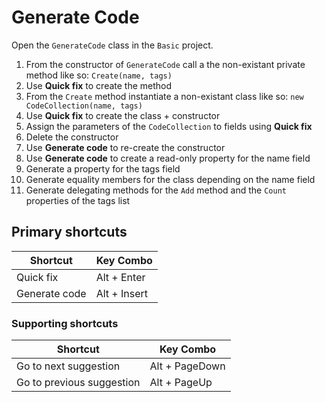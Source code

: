 # Generate Code

Open the `GenerateCode` class in the `Basic` project.

1. From the constructor of `GenerateCode` call a the non-existant private method like so: `Create(name, tags)`
2. Use **Quick fix** to create the method
3. From the `Create` method instantiate a non-existant class like so: `new CodeCollection(name, tags)`
4. Use **Quick fix** to create the class + constructor
5. Assign the parameters of the `CodeCollection` to fields using **Quick fix**
6. Delete the constructor
7. Use **Generate code** to re-create the constructor
8. Use **Generate code** to create a read-only property for the name field
9. Generate a property for the tags field
10. Generate equality members for the class depending on the name field
11. Generate delegating methods for the `Add` method and the `Count` properties of the tags list


## Primary shortcuts

Shortcut | Key Combo
--- | ---
Quick fix | Alt + Enter
Generate code | Alt + Insert

### Supporting shortcuts

Shortcut | Key Combo
--- | ---
Go to next suggestion | Alt + PageDown
Go to previous suggestion | Alt + PageUp